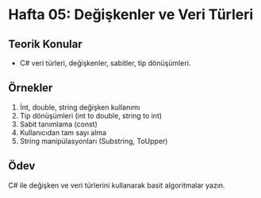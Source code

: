 # Hafta 05: Değişkenler ve Veri Türleri

## Teorik Konular
- C# veri türleri, değişkenler, sabitler, tip dönüşümleri.

## Örnekler
1. İnt, double, string değişken kullanımı
2. Tip dönüşümleri (int to double, string to int)
3. Sabit tanımlama (const)
4. Kullanıcıdan tam sayı alma
5. String manipülasyonları (Substring, ToUpper)

## Ödev
C# ile değişken ve veri türlerini kullanarak basit algoritmalar yazın.
